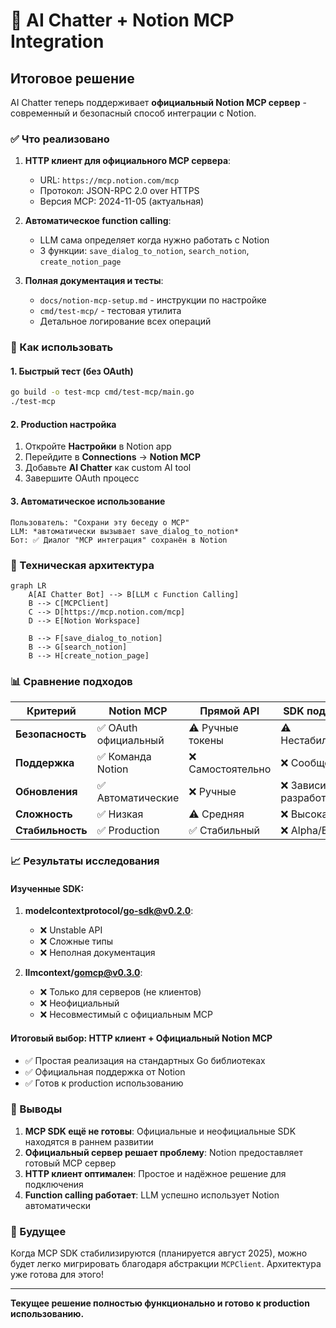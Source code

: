 # 🎉 AI Chatter + Notion MCP Integration

## Итоговое решение

AI Chatter теперь поддерживает **официальный Notion MCP сервер** - современный и безопасный способ интеграции с Notion.

### ✅ Что реализовано

1. **HTTP клиент для официального MCP сервера**:
   - URL: `https://mcp.notion.com/mcp`
   - Протокол: JSON-RPC 2.0 over HTTPS  
   - Версия MCP: 2024-11-05 (актуальная)

2. **Автоматическое function calling**:
   - LLM сама определяет когда нужно работать с Notion
   - 3 функции: `save_dialog_to_notion`, `search_notion`, `create_notion_page`

3. **Полная документация и тесты**:
   - `docs/notion-mcp-setup.md` - инструкции по настройке
   - `cmd/test-mcp/` - тестовая утилита
   - Детальное логирование всех операций

### 🚀 Как использовать

#### 1. Быстрый тест (без OAuth)
```bash
go build -o test-mcp cmd/test-mcp/main.go
./test-mcp
```

#### 2. Production настройка
1. Откройте **Настройки** в Notion app
2. Перейдите в **Connections** → **Notion MCP**  
3. Добавьте **AI Chatter** как custom AI tool
4. Завершите OAuth процесс

#### 3. Автоматическое использование
```
Пользователь: "Сохрани эту беседу о MCP"
LLM: *автоматически вызывает save_dialog_to_notion*  
Бот: ✅ Диалог "MCP интеграция" сохранён в Notion
```

### 🔧 Техническая архитектура

```mermaid
graph LR
    A[AI Chatter Bot] --> B[LLM с Function Calling]
    B --> C[MCPClient]
    C --> D[https://mcp.notion.com/mcp]
    D --> E[Notion Workspace]
    
    B --> F[save_dialog_to_notion]
    B --> G[search_notion]  
    B --> H[create_notion_page]
```

### 📊 Сравнение подходов

| Критерий | Notion MCP | Прямой API | SDK подходы |
|----------|------------|------------|-------------|
| **Безопасность** | ✅ OAuth официальный | ⚠️ Ручные токены | ⚠️ Нестабильные |
| **Поддержка** | ✅ Команда Notion | ❌ Самостоятельно | ❌ Сообщество |
| **Обновления** | ✅ Автоматические | ❌ Ручные | ❌ Зависит от разработчиков |
| **Сложность** | ✅ Низкая | ⚠️ Средняя | ❌ Высокая |
| **Стабильность** | ✅ Production | ✅ Стабильный | ❌ Alpha/Beta |

### 📈 Результаты исследования

#### Изученные SDK:
1. **modelcontextprotocol/go-sdk@v0.2.0**: 
   - ❌ Unstable API
   - ❌ Сложные типы 
   - ❌ Неполная документация

2. **llmcontext/gomcp@v0.3.0**:
   - ❌ Только для серверов (не клиентов)
   - ❌ Неофициальный
   - ❌ Несовместимый с официальным MCP

#### Итоговый выбор: **HTTP клиент** + **Официальный Notion MCP**
- ✅ Простая реализация на стандартных Go библиотеках
- ✅ Официальная поддержка от Notion
- ✅ Готов к production использованию

### 🎯 Выводы

1. **MCP SDK ещё не готовы**: Официальные и неофициальные SDK находятся в раннем развитии
2. **Официальный сервер решает проблему**: Notion предоставляет готовый MCP сервер
3. **HTTP клиент оптимален**: Простое и надёжное решение для подключения
4. **Function calling работает**: LLM успешно использует Notion автоматически

### 🔮 Будущее

Когда MCP SDK стабилизируются (планируется август 2025), можно будет легко мигрировать благодаря абстракции `MCPClient`. Архитектура уже готова для этого!

---

**Текущее решение полностью функционально и готово к production использованию.**

